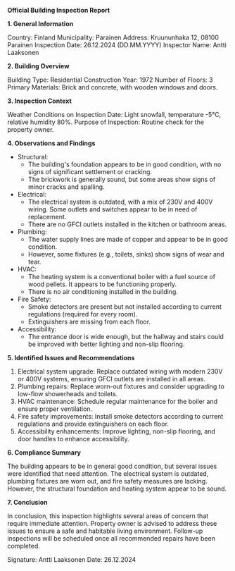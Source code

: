 **Official Building Inspection Report**

**1. General Information**

Country: Finland
Municipality: Parainen
Address: Kruununhaka 12, 08100 Parainen
Inspection Date: 26.12.2024 (DD.MM.YYYY)
Inspector Name: Antti Laaksonen

**2. Building Overview**

Building Type: Residential
Construction Year: 1972
Number of Floors: 3
Primary Materials: Brick and concrete, with wooden windows and doors.

**3. Inspection Context**

Weather Conditions on Inspection Date: Light snowfall, temperature -5°C, relative humidity 80%.
Purpose of Inspection: Routine check for the property owner.

**4. Observations and Findings**

* Structural:
	+ The building's foundation appears to be in good condition, with no signs of significant settlement or cracking.
	+ The brickwork is generally sound, but some areas show signs of minor cracks and spalling.
* Electrical:
	+ The electrical system is outdated, with a mix of 230V and 400V wiring. Some outlets and switches appear to be in need of replacement.
	+ There are no GFCI outlets installed in the kitchen or bathroom areas.
* Plumbing:
	+ The water supply lines are made of copper and appear to be in good condition.
	+ However, some fixtures (e.g., toilets, sinks) show signs of wear and tear.
* HVAC:
	+ The heating system is a conventional boiler with a fuel source of wood pellets. It appears to be functioning properly.
	+ There is no air conditioning installed in the building.
* Fire Safety:
	+ Smoke detectors are present but not installed according to current regulations (required for every room).
	+ Extinguishers are missing from each floor.
* Accessibility:
	+ The entrance door is wide enough, but the hallway and stairs could be improved with better lighting and non-slip flooring.

**5. Identified Issues and Recommendations**

1. Electrical system upgrade: Replace outdated wiring with modern 230V or 400V systems, ensuring GFCI outlets are installed in all areas.
2. Plumbing repairs: Replace worn-out fixtures and consider upgrading to low-flow showerheads and toilets.
3. HVAC maintenance: Schedule regular maintenance for the boiler and ensure proper ventilation.
4. Fire safety improvements: Install smoke detectors according to current regulations and provide extinguishers on each floor.
5. Accessibility enhancements: Improve lighting, non-slip flooring, and door handles to enhance accessibility.

**6. Compliance Summary**

The building appears to be in general good condition, but several issues were identified that need attention. The electrical system is outdated, plumbing fixtures are worn out, and fire safety measures are lacking. However, the structural foundation and heating system appear to be sound.

**7. Conclusion**

In conclusion, this inspection highlights several areas of concern that require immediate attention. Property owner is advised to address these issues to ensure a safe and habitable living environment. Follow-up inspections will be scheduled once all recommended repairs have been completed.

Signature: Antti Laaksonen
Date: 26.12.2024